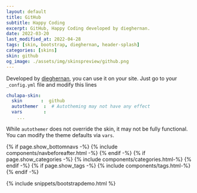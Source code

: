 ```yaml
---
layout: default
title: GitHub
subtitle: Happy Coding
excerpt: GitHub, Happy Coding developed by dieghernan.
date: 2022-03-20
last_modified_at: 2022-04-28
tags: [skin, bootstrap, dieghernan, header-splash]
categories: [skins]
skin: github
og_image: ./assets/img/skinspreview/github.png
---
```



Developed by [dieghernan](https://github.com/dieghernan/), you can use it on your site. Just go to your `_config.yml` file and modify this lines

```yaml
chulapa-skin: 
  skin       :  github 
  autothemer  :  # Autotheming may not have any effect
  vars        :    
    ...
```


While `autothemer` does not override the skin, it may not be fully functional. You can modify the theme defaults via `vars`.




{% if page.show_bottomnavs -%}
{% include components/navbeforeafter.html -%}
{% endif -%}
{% if page.show_categories -%}
{% include components/categories.html-%}
{% endif -%}
{% if page.show_tags -%}
{% include components/tags.html-%}
{% endif -%}


{% include snippets/bootstrapdemo.html  %}
